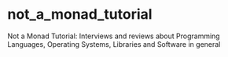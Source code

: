 # not_a_monad_tutorial
Not a Monad Tutorial: Interviews and reviews about Programming Languages, Operating Systems, Libraries and Software in general
